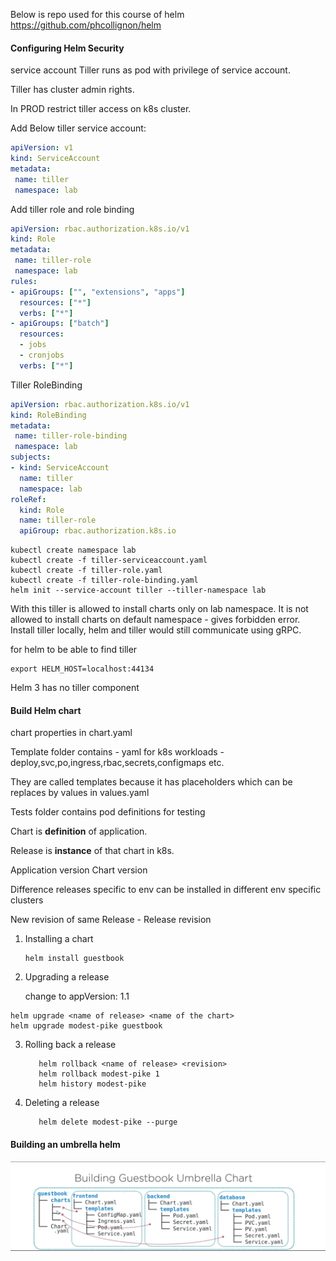 Below is repo used for this course of helm
https://github.com/phcollignon/helm
#### Configuring Helm Security
service account
Tiller runs as pod with privilege of service account.

Tiller has cluster admin rights.

In PROD restrict tiller access on k8s cluster.

Add Below tiller service account:

```yaml
apiVersion: v1
kind: ServiceAccount
metadata:
 name: tiller
 namespace: lab

```

Add tiller role and role binding
```yaml
apiVersion: rbac.authorization.k8s.io/v1
kind: Role
metadata:
 name: tiller-role
 namespace: lab
rules:
- apiGroups: ["", "extensions", "apps"]
  resources: ["*"]
  verbs: ["*"]
- apiGroups: ["batch"]
  resources:
  - jobs
  - cronjobs
  verbs: ["*"]

```
Tiller RoleBinding
```yaml
apiVersion: rbac.authorization.k8s.io/v1
kind: RoleBinding
metadata:
 name: tiller-role-binding
 namespace: lab
subjects:
- kind: ServiceAccount
  name: tiller
  namespace: lab
roleRef:
  kind: Role
  name: tiller-role 
  apiGroup: rbac.authorization.k8s.io

```

```
kubectl create namespace lab
kubectl create -f tiller-serviceaccount.yaml
kubectl create -f tiller-role.yaml
kubectl create -f tiller-role-binding.yaml
helm init --service-account tiller --tiller-namespace lab

```
With this tiller is allowed to install charts only on lab namespace.
It is not allowed to install charts on default namespace - gives forbidden error.
Install tiller locally, helm and tiller would still communicate using gRPC.

for helm to be able to find tiller 
```
export HELM_HOST=localhost:44134
``` 
Helm 3 has no tiller component

#### Build Helm chart

chart properties in chart.yaml

Template folder contains - yaml for k8s workloads - deploy,svc,po,ingress,rbac,secrets,configmaps etc.

They are called templates because it has placeholders which can be replaces by values in values.yaml

Tests folder contains pod definitions for testing

Chart is **definition** of application.

Release is **instance** of that chart in k8s.

Application version
Chart version

Difference releases specific to env can be installed in different env specific clusters

New revision of same Release - Release revision

1. Installing a chart
    
    ```
   helm install guestbook
   
    ```
    
2.  Upgrading a release
    
    change to appVersion: 1.1
   ```
   helm upgrade <name of release> <name of the chart>
   helm upgrade modest-pike guestbook
   ``` 
    
3. Rolling back a release
    ```
       helm rollback <name of release> <revision>
       helm rollback modest-pike 1
       helm history modest-pike
    ``` 
       
4. Deleting a release    
    ```
       helm delete modest-pike --purge
    ``` 
 #### Building an umbrella helm
![alt text](https://github.com/harishpatarla/kubernetes/blob/master/images/helm1.png)


